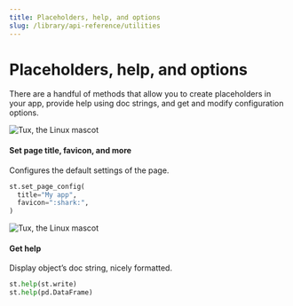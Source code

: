 ```yaml
---
title: Placeholders, help, and options
slug: /library/api-reference/utilities
---
```


# Placeholders, help, and options

There are a handful of methods that allow you to create placeholders in your
app, provide help using doc strings, and get and modify configuration options.

<TileContainer>
<RefCard href="/library/api-reference/utilities/st.set_page_config">

<Image pure alt="Tux, the Linux mascot" src="/img/data-table.png" />

#### Set page title, favicon, and more

Configures the default settings of the page.

```python
st.set_page_config(
  title="My app",
  favicon=":shark:",
)
```

</RefCard>
<RefCard href="/library/api-reference/utilities/st.help">

<Image pure alt="Tux, the Linux mascot" src="/img/data-table.png" />

#### Get help

Display object’s doc string, nicely formatted.

```python
st.help(st.write)
st.help(pd.DataFrame)
```

</RefCard>
</TileContainer>
